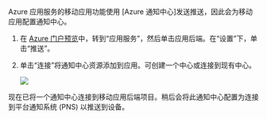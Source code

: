 Azure 应用服务的移动应用功能使用 [Azure 通知中心]发送推送，因此会为移动应用配置通知中心。

1. 在 [Azure 门户预览]中，转到“应用服务”，然后单击应用后端。在“设置”下，单击“推送”。
2. 单击“连接”将通知中心资源添加到应用。可创建一个中心或连接到现有中心。

    ![](./media/app-service-mobile-create-notification-hub/configure-hub-flow.png)  

现在已将一个通知中心连接到移动应用后端项目。稍后会将此通知中心配置为连接到平台通知系统 (PNS) 以推送到设备。

[Azure 门户预览]: https://portal.azure.cn/
[通知中心]: ../articles/notification-hubs/notification-hubs-push-notification-overview.md

<!---HONumber=Mooncake_0116_2017-->